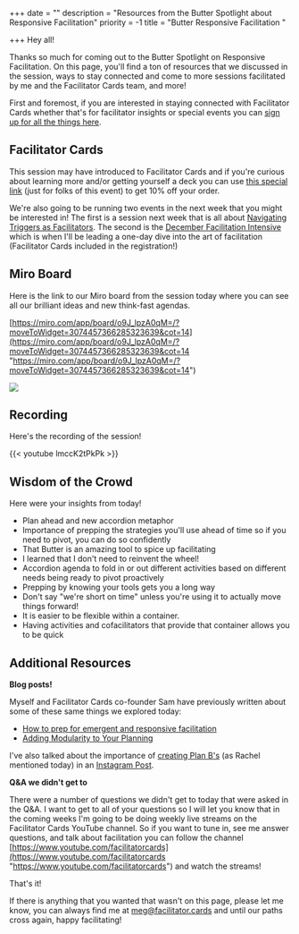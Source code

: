 +++
date = ""
description = "Resources from the Butter Spotlight about Responsive Facilitation"
priority = -1
title = "Butter Responsive Facilitation "

+++
Hey all!

Thanks so much for coming out to the Butter Spotlight on Responsive Facilitation. On this page, you'll find a ton of resources that we discussed in the session, ways to stay connected and come to more sessions facilitated by me and the Facilitator Cards team, and more!

First and foremost, if you are interested in staying connected with Facilitator Cards whether that's for facilitator insights or special events you can [sign up for all the things here](https://facilitatorcards.ck.page/56e2183684).

## Facilitator Cards

This session may have introduced to Facilitator Cards and if you're curious about learning more and/or getting yourself a deck you can use [this special link](https://shop.facilitator.cards/discount/BUTTER) (just for folks of this event) to get 10% off your order.

We're also going to be running two events in the next week that you might be interested in! The first is a session next week that is all about [Navigating Triggers as Facilitators](https://lu.ma/nov-brain-jam). The second is the [December Facilitation Intensive](https://lu.ma/iwt6zqpq) which is when I'll be leading a one-day dive into the art of facilitation (Facilitator Cards included in the registration!)

## Miro Board

Here is the link to our Miro board from the session today where you can see all our brilliant ideas and new think-fast agendas.

[https://miro.com/app/board/o9J_lpzA0qM=/?moveToWidget=3074457366285323639&cot=14](https://miro.com/app/board/o9J_lpzA0qM=/?moveToWidget=3074457366285323639&cot=14 "https://miro.com/app/board/o9J_lpzA0qM=/?moveToWidget=3074457366285323639&cot=14")

![](/img/blog/screen-shot-2021-10-27-at-7-11pm.png)

## Recording

Here's the recording of the session!

{{< youtube lmccK2tPkPk >}}

## Wisdom of the Crowd

Here were your insights from today!

* Plan ahead and new accordion metaphor
* Importance of prepping the strategies you'll use ahead of time so if you need to pivot, you can do so confidently
* That Butter is an amazing tool to spice up facilitating
* I learned that I don't need to reinvent the wheel!
* Accordion agenda to fold in or out different activities based on different needs being ready to pivot proactively
* Prepping by knowing your tools gets you a long way
* Don't say "we're short on time" unless you're using it to actually move things forward!
* It is easier to be flexible within a container.
* Having activities and cofacilitators that provide that container allows you to be quick

## Additional Resources

**Blog posts!**

Myself and Facilitator Cards co-founder Sam have previously written about some of these same things we explored today:

* [How to prep for emergent and responsive facilitation](https://www.facilitator.cards/blog/how-to-prep-for-an-emergent-facilitation/)
* [Adding Modularity to Your Planning](https://www.facilitator.cards/blog/adding-modularity-to-your-facilitation-planning/)

I've also talked about the importance of [creating Plan B's](https://www.instagram.com/p/CTM5EqArw7t/) (as Rachel mentioned today) in an [Instagram Post](https://www.instagram.com/p/CTM5EqArw7t/).

**Q&A we didn't get to**

There were a number of questions we didn't get to today that were asked in the Q&A. I want to get to all of your questions so I will let you know that in the coming weeks I'm going to be doing weekly live streams on the Facilitator Cards YouTube channel. So if you want to tune in, see me answer questions, and talk about facilitation you can follow the channel [https://www.youtube.com/facilitatorcards](https://www.youtube.com/facilitatorcards "https://www.youtube.com/facilitatorcards") and watch the streams!

That's it!

If there is anything that you wanted that wasn't on this page, please let me know, you can always find me at meg@facilitator.cards and until our paths cross again, happy facilitating!